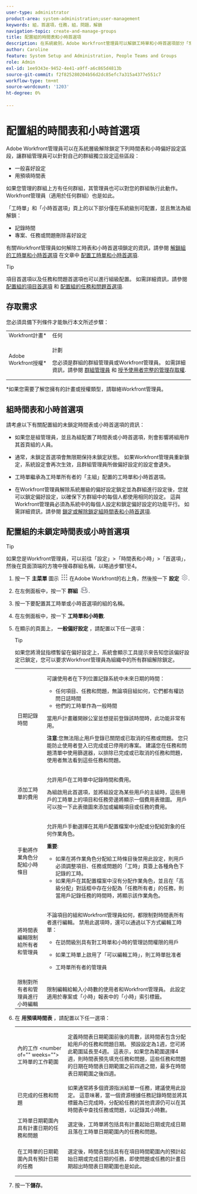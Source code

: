 ```yaml
---
user-type: administrator
product-area: system-administration;user-management
keywords: 組，首選項，任務，組，問題，解鎖
navigation-topic: create-and-manage-groups
title: 配置組的時間表和小時首選項
description: 在系統級別，Adobe Workfront管理員可以解鎖工時單和小時首選項部分「常規首選項」和「預填充工時單」。 這可讓群組管理員為自己的群組獨立設定這些區段中的選項。
author: Caroline
feature: System Setup and Administration, People Teams and Groups
role: Admin
exl-id: 1ee9343e-9452-4e41-a9ff-a6c865d4813b
source-git-commit: f2f825280204b56d2dc85efc7a315a4377e551c7
workflow-type: tm+mt
source-wordcount: '1203'
ht-degree: 0%

---
```


# 配置組的時間表和小時首選項

Adobe Workfront管理員可以在系統層級解除鎖定下列時間表和小時偏好設定區段，讓群組管理員可以針對自己的群組獨立設定這些區段：

* 一般喜好設定
* 用預填時間表

如果您管理的群組上方有任何群組，其管理員也可以對您的群組執行此動作。 Workfront管理員（適用於任何群組）也是如此。

「工時單」和「小時首選項」頁上的以下部分僅在系統級別可配置，並且無法為組解鎖：

* 記錄時間
* 專案、任務或問題刪除喜好設定

有關Workfront管理員如何解除工時表和小時首選項鎖定的資訊，請參閱 [解鎖組的工時單和小時首選項](../../../administration-and-setup/set-up-workfront/configure-timesheets-schedules/timesheet-and-hour-preferences.md#lock) 在文章中 [配置工時單和小時首選項](../../../administration-and-setup/set-up-workfront/configure-timesheets-schedules/timesheet-and-hour-preferences.md).

>[!TIP]
>
>項目首選項以及任務和問題首選項也可以進行組級配置。 如需詳細資訊，請參閱 [配置組的項目首選項](../../../administration-and-setup/manage-groups/create-and-manage-groups/configure-project-preferences-group.md) 和 [配置組的任務和問題首選項](../../../administration-and-setup/manage-groups/create-and-manage-groups/configure-task-issue-preferences-group.md).

## 存取需求

您必須具備下列條件才能執行本文所述步驟：

<table style="table-layout:auto"> 
 <col> 
 <col> 
 <tbody> 
  <tr> 
   <td role="rowheader">Workfront計畫*</td> 
   <td>任何</td> 
  </tr> 
  <tr> 
   <td role="rowheader">Adobe Workfront授權*</td> 
   <td> <p>計劃 </p> <p>您必須是群組的群組管理員或Workfront管理員。 如需詳細資訊，請參閱 <a href="../../../administration-and-setup/manage-groups/group-roles/group-administrators.md" class="MCXref xref">群組管理員</a> 和 <a href="../../../administration-and-setup/add-users/configure-and-grant-access/grant-a-user-full-administrative-access.md" class="MCXref xref">授予使用者完整的管理存取權</a>.</p> </td> 
  </tr> 
 </tbody> 
</table>

&#42;如果您需要了解您擁有的計畫或授權類型，請聯絡Workfront管理員。

## 組時間表和小時首選項

請考慮以下有關配置組的未鎖定時間表或小時首選項的資訊：

* 如果您是組管理員，並且為組配置了時間表或小時首選項，則會影響將組用作其首頁組的人員。
* 通常，未鎖定首選項會無限期保持未鎖定狀態。 如果Workfront管理員重新鎖定，系統設定會再次生效，且群組管理員所做偏好設定的設定會遺失。
* 工時單繼承為工時單所有者的「主組」配置的工時單和小時首選項。

   <!--
  Add example here?
  -->

* 在Workfront管理員解除系統層級的偏好設定鎖定並為群組進行設定後，您就可以鎖定偏好設定，以確保下方群組中的每個人都使用相同的設定。 這與Workfront管理員必須為系統中的每個人設定和鎖定偏好設定的功能平行。 如需詳細資訊，請參閱 [鎖定或解除鎖定組時間表和小時首選項](../../../administration-and-setup/manage-groups/create-and-manage-groups/lock-or-unlock-a-group-timesheet-hour-preference.md).

## 配置組的未鎖定時間表或小時首選項

>[!TIP]
>
>如果您是Workfront管理員，可以前往「設定」>「時間表和小時」>「首選項」，然後在頁面頂端的方塊中搜尋群組名稱，以略過步驟1至4。

1. 按一下 **主菜單** 圖示 ![](assets/main-menu-icon.png) 在Adobe Workfront的右上角，然後按一下 **設定** ![](assets/gear-icon-settings.png).

1. 在左側面板中，按一下 **群組** ![](assets/groups-icon.png).

1. 按一下要配置其工時單或小時首選項的組的名稱。
1. 在左側面板中，按一下 **工時單和小時數**.

1. 在顯示的頁面上， **一般偏好設定** ，請配置以下任一選項：

   >[!TIP]
   >
   >如果您將滑鼠指標暫留在偏好設定上，系統會顯示工具提示來告知您該偏好設定已鎖定，您可以要求Workfront管理員為組織中的所有群組解除鎖定。

   <table style="table-layout:auto"> 
    <col> 
    <col> 
    <tbody> 
     <tr> 
      <td role="rowheader">日期記錄時間</td> 
      <td> <p>可讓使用者在下列位置記錄系統中未來日期的時間：</p> 
       <ul> 
       <li>任何項目、任務和問題，無論項目組如何，它們都有權訪問日誌時間</li> 
       <li>他們的工時單作為一般時間</li>
       </ul> 
       <p>當用戶計畫離開辦公室並想提前登錄該時間時，此功能非常有用。</p> 
       <p><b>注意</b>:您無法阻止用戶登錄已關閉或已取消的任務或問題。 您只能防止使用者登入已完成或已停用的專案。 建議您在任務和問題清單中使用篩選器，以排除已完成或已取消的任務和問題，使用者無法看到這些任務和問題。</p> </td> 
     </tr> 
     <tr> 
      <td role="rowheader">添加工時單的費用</td> 
      <td> <p>允許用戶在工時單中記錄時間和費用。</p> 
      <p>為組啟用此首選項，並將組設定為某些用戶的主組時，這些用戶的工時單上的項目和任務旁邊將顯示一個費用表徵圖。 用戶可以按一下此表徵圖來添加或編輯項目或任務的費用。</p>
      </td> 
     </tr> 
     <tr> 
      <td role="rowheader">手動將作業角色分配給小時條目</td> 
      <td> <p>允許用戶手動選擇在其用戶配置檔案中分配或分配給對象的任何作業角色。</p> <p><b>重要</b>:  
        <ul> 
         <li>如果在將作業角色分配給工時條目後禁用此設定，則用戶必須調整項目、任務或問題的「工時」頁簽上各種角色下記錄的工時。</li> 
         <li>如果用戶在其配置檔案中沒有分配作業角色，並且在「高級分配」對話框中存在分配為「任務所有者」的任務，則當用戶記錄任務的時間時，將顯示該作業角色。</li> 
        </ul> </p> </td> 
     </tr> 
     <tr data-mc-conditions=""> 
      <td role="rowheader">將時間表編輯限制給所有者和管理員</td> 
      <td> <p>不論項目的組和Workfront管理員如何，都限制對時間表所有者進行編輯。 禁用此選項時，還可以通過以下方式編輯工時單：</p> 
       <ul> 
        <li> <p>在訪問級別具有對工時單和小時的管理訪問權限的用戶</p> </li> 
        <li> <p>如果工時單上啟用了「可以編輯工時」，則工時單批准者</p> </li> 
        <li> <p>工時單所有者的管理員</p> </li> 
       </ul> </td> 
     </tr> 
     <tr data-mc-conditions=""> 
      <td role="rowheader">限制對所有者和管理員進行小時編輯</td> 
      <td>限制編輯給輸入小時數的使用者和Workfront管理員。 此設定適用於專案或「小時」報表中的「小時」索引標籤。</td> 
     </tr> 
    </tbody> 
   </table>

1. 在 **用預填時間表** ，請配置以下任一選項：

   <table style="table-layout:auto"> 
    <col> 
    <col> 
    <tbody> 
     <tr> 
      <td role="rowheader">內的工作 &lt;number of="" weeks=""&gt; 工時單的工作範圍</td> 
      <td> <p>定義時間表日期範圍前後的周數，該時間表包含分配給用戶的任務和問題日期。 預設設定為1週，您可將此範圍延長至4週。 這表示，如果您為範圍選擇4週，則時間表預先填充任務和問題，這些任務和問題的日期在時間表日期範圍之前四週之間，最多在時間表日期範圍之後四週。 </p> </td> 
     </tr> 
     <tr> 
      <td role="rowheader">已完成的任務和問題</td> 
      <td>如果通常將多個資源指派給單一任務，建議使用此設定。 這意味著，當一個資源根據任務記錄時間並將其標籤為已完成時，分配給任務的其他資源仍可以在其時間表中查找任務或問題，以記錄其小時數。</td> 
     </tr> 
     <tr> 
      <td role="rowheader">工時單日期範圍內具有計畫日期的任務和問題</td> 
      <td> <p>選定後，工時單將包括具有計畫起始日期或完成日期且落在工時單日期範圍內的任務和問題。</p> </td> 
     </tr> 
     <tr> 
      <td role="rowheader"> 在工時單的日期範圍內具有預計日期的任務</td> 
      <td> <p>選定後，時間表包括具有在項目時間範圍內的預計起始日期或完成日期的任務，即使問題或任務的計畫日期超出時間表日期範圍也是如此。</p> </td> 
     </tr> 
    </tbody> 
   </table>

1. 按一下&#x200B;**儲存**。
